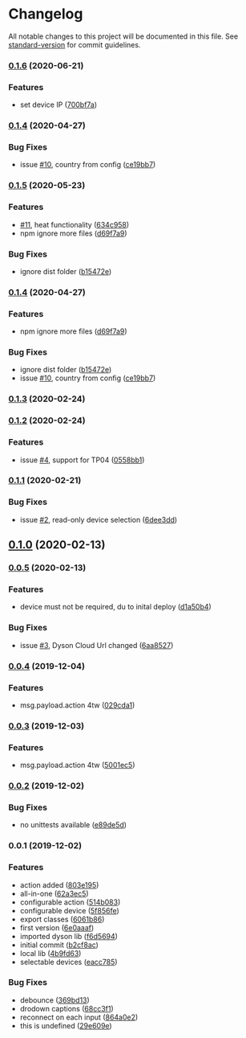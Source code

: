 # Changelog

All notable changes to this project will be documented in this file. See [standard-version](https://github.com/conventional-changelog/standard-version) for commit guidelines.

### [0.1.6](https://github.com/naimo84/node-red-contrib-dyson-purelink/compare/v0.1.5...v0.1.6) (2020-06-21)


### Features

* set device IP ([700bf7a](https://github.com/naimo84/node-red-contrib-dyson-purelink/commit/700bf7a920f1a3d2991e1726a4751b512398d184))

### [0.1.4](https://github.com/naimo84/node-red-contrib-dyson-purelink/compare/v0.1.3...v0.1.4) (2020-04-27)


### Bug Fixes

* issue [#10](https://github.com/naimo84/node-red-contrib-dyson-purelink/issues/10), country from config ([ce19bb7](https://github.com/naimo84/node-red-contrib-dyson-purelink/commit/ce19bb704c06dfbce3222b0c3802e4a42da848ce))

### [0.1.5](https://github.com/naimo84/node-red-contrib-dyson-purelink/compare/v0.1.3...v0.1.5) (2020-05-23)


### Features

* [#11](https://github.com/naimo84/node-red-contrib-dyson-purelink/issues/11), heat functionality ([634c958](https://github.com/naimo84/node-red-contrib-dyson-purelink/commit/634c95821b68154599c76911c69b3314c66d8c6c))
* npm ignore more files ([d69f7a9](https://github.com/naimo84/node-red-contrib-dyson-purelink/commit/d69f7a9c4b395a20198efa8662ed5bac0805d53e))


### Bug Fixes

* ignore dist folder ([b15472e](https://github.com/naimo84/node-red-contrib-dyson-purelink/commit/b15472eebd25d25a4e9a1794ef328d92c95606be))

### [0.1.4](https://github.com/naimo84/node-red-contrib-dyson-purelink/compare/v0.1.3...v0.1.4) (2020-04-27)


### Features

* npm ignore more files ([d69f7a9](https://github.com/naimo84/node-red-contrib-dyson-purelink/commit/d69f7a9c4b395a20198efa8662ed5bac0805d53e))


### Bug Fixes

* ignore dist folder ([b15472e](https://github.com/naimo84/node-red-contrib-dyson-purelink/commit/b15472eebd25d25a4e9a1794ef328d92c95606be))
* issue [#10](https://github.com/naimo84/node-red-contrib-dyson-purelink/issues/10), country from config ([ce19bb7](https://github.com/naimo84/node-red-contrib-dyson-purelink/commit/ce19bb704c06dfbce3222b0c3802e4a42da848ce))

### [0.1.3](https://github.com/naimo84/node-red-contrib-dyson-purelink/compare/v0.1.2...v0.1.3) (2020-02-24)

### [0.1.2](https://github.com/naimo84/node-red-contrib-dyson-purelink/compare/v0.1.1...v0.1.2) (2020-02-24)


### Features

*  issue [#4](https://github.com/naimo84/node-red-contrib-dyson-purelink/issues/4), support for TP04 ([0558bb1](https://github.com/naimo84/node-red-contrib-dyson-purelink/commit/0558bb1aa667f1c1a5c6b08f2870cd61a8b6bded))

### [0.1.1](https://github.com/naimo84/node-red-contrib-dyson-purelink/compare/v0.1.0...v0.1.1) (2020-02-21)


### Bug Fixes

* issue [#2](https://github.com/naimo84/node-red-contrib-dyson-purelink/issues/2), read-only device selection ([6dee3dd](https://github.com/naimo84/node-red-contrib-dyson-purelink/commit/6dee3ddb0853fe460a4afc4b409e961032093010))

## [0.1.0](https://github.com/naimo84/node-red-contrib-dyson-purelink/compare/v0.0.5...v0.1.0) (2020-02-13)

### [0.0.5](https://github.com/naimo84/node-red-contrib-dyson-purelink/compare/v0.0.4...v0.0.5) (2020-02-13)


### Features

* device must not be required, du to inital deploy ([d1a50b4](https://github.com/naimo84/node-red-contrib-dyson-purelink/commit/d1a50b4227f38469350ba3abbcd87b87ce264e57))


### Bug Fixes

* issue [#3](https://github.com/naimo84/node-red-contrib-dyson-purelink/issues/3), Dyson Cloud Url changed ([6aa8527](https://github.com/naimo84/node-red-contrib-dyson-purelink/commit/6aa8527a2ad3ce6e82b14f7fa3b34775e061287b))

### [0.0.4](https://github.com/naimo84/node-red-contrib-dyson-purelink/compare/v0.0.3...v0.0.4) (2019-12-04)


### Features

* msg.payload.action 4tw ([029cda1](https://github.com/naimo84/node-red-contrib-dyson-purelink/commit/029cda1bb387e5270ca31d5525dc367e4ffc060f))

### [0.0.3](https://github.com/naimo84/node-red-contrib-dyson-purelink/compare/v0.0.2...v0.0.3) (2019-12-03)


### Features

* msg.payload.action 4tw ([5001ec5](https://github.com/naimo84/node-red-contrib-dyson-purelink/commit/5001ec5101deae9a95285f197d92a7c435cfc724))

### [0.0.2](https://github.com/naimo84/node-red-contrib-dyson-purelink/compare/v0.0.1...v0.0.2) (2019-12-02)


### Bug Fixes

* no unittests available ([e89de5d](https://github.com/naimo84/node-red-contrib-dyson-purelink/commit/e89de5d3c5fca26169d2af76a61f29445162940f))

### 0.0.1 (2019-12-02)


### Features

* action added ([803e195](https://github.com/naimo84/node-red-contrib-dyson-purelink/commit/803e19599afb4b78b0d84e6229ef47912d72719a))
* all-in-one ([62a3ec5](https://github.com/naimo84/node-red-contrib-dyson-purelink/commit/62a3ec517b02da3da218f977d1f587183dcf3550))
* configurable action ([514b083](https://github.com/naimo84/node-red-contrib-dyson-purelink/commit/514b083bc4c5327bdce40d6a01db5d50fd358bde))
* configurable device ([5f856fe](https://github.com/naimo84/node-red-contrib-dyson-purelink/commit/5f856fe6da41998dc5acf083b627b9c083125358))
* export classes ([6061b86](https://github.com/naimo84/node-red-contrib-dyson-purelink/commit/6061b866aafe0dbb03eb3fa54446285c56c7762d))
* first version ([6e0aaaf](https://github.com/naimo84/node-red-contrib-dyson-purelink/commit/6e0aaaf6f2c11416ccbc7df46d273183f0dd29e1))
* imported dyson lib ([f6d5694](https://github.com/naimo84/node-red-contrib-dyson-purelink/commit/f6d5694ba5524ed46d6e76ac95a8253d23d7ebbe))
* initial commit ([b2cf8ac](https://github.com/naimo84/node-red-contrib-dyson-purelink/commit/b2cf8ac04551f7a2eb010d05b095a4d61514edb0))
* local lib ([4b9fd63](https://github.com/naimo84/node-red-contrib-dyson-purelink/commit/4b9fd6328fa457aa75cc27ffe9cd32498b0035b7))
* selectable devices ([eacc785](https://github.com/naimo84/node-red-contrib-dyson-purelink/commit/eacc785856ede9202c6eaae24a4daa9dc827babe))


### Bug Fixes

* debounce ([369bd13](https://github.com/naimo84/node-red-contrib-dyson-purelink/commit/369bd13e0f02027340840240fdcd7bd2ea4c327c))
* drodown captions ([68cc3f1](https://github.com/naimo84/node-red-contrib-dyson-purelink/commit/68cc3f1e9ff09b7b8a1415bdb24c86ad47c5f226))
* reconnect on each input ([864a0e2](https://github.com/naimo84/node-red-contrib-dyson-purelink/commit/864a0e29f927b272116da9ca51a1059e7c6a6dd0))
* this is undefined ([29e609e](https://github.com/naimo84/node-red-contrib-dyson-purelink/commit/29e609e5893c3842fc7488c08e08c0596c48fbc3))
